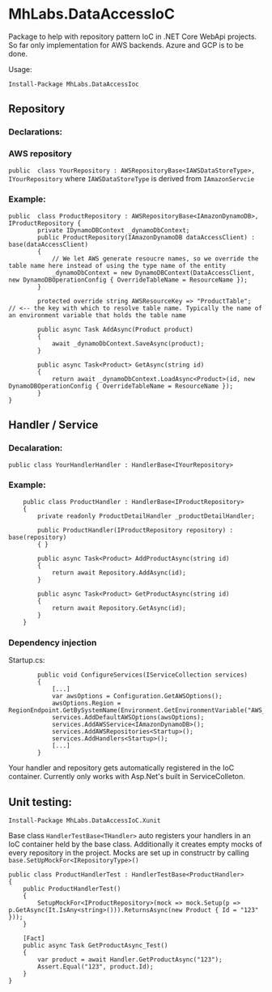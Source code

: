 # MhLabs.DataAccessIoC

Package to help with repository pattern IoC in .NET Core WebApi projects. So far only implementation for AWS backends. Azure and GCP is to be done.

Usage:

`Install-Package MhLabs.DataAccessIoc`

## Repository
### Declarations:
### AWS repository
`public  class YourRepository : AWSRepositoryBase<IAWSDataStoreType>, IYourRepository` where `IAWSDataStoreType` is derived from `IAmazonServcie`

### Example:
```
public  class ProductRepository : AWSRepositoryBase<IAmazonDynamoDB>, IProductRepository {
        private IDynamoDBContext _dynamoDbContext;
        public ProductRepository(IAmazonDynamoDB dataAccessClient) : base(dataAccessClient)
        {
            // We let AWS generate resoucre names, so we override the table name here instead of using the type name of the entity
            _dynamoDbContext = new DynamoDBContext(DataAccessClient, new DynamoDBOperationConfig { OverrideTableName = ResourceName });
        }

        protected override string AWSResourceKey => "ProductTable";  // <-- the key with which to resolve table name. Typically the name of an environment variable that holds the table name

        public async Task AddAsync(Product product)
        {
            await _dynamoDbContext.SaveAsync(product);
        }

        public async Task<Product> GetAsync(string id)
        {
            return await _dynamoDbContext.LoadAsync<Product>(id, new DynamoDBOperationConfig { OverrideTableName = ResourceName });
        }
}

```

## Handler / Service
### Decalaration:
`public class YourHandlerHandler : HandlerBase<IYourRepository>`

### Example:
```
    public class ProductHandler : HandlerBase<IProductRepository>
    {
        private readonly ProductDetailHandler _productDetailHandler;

        public ProductHandler(IProductRepository repository) : base(repository)
        { }

        public async Task<Product> AddProductAsync(string id)
        {
            return await Repository.AddAsync(id);
        }

        public async Task<Product> GetProductAsync(string id)
        {
            return await Repository.GetAsync(id);
        }
    }
```

### Dependency injection

Startup.cs:
```
        public void ConfigureServices(IServiceCollection services)
        {
            [...]
            var awsOptions = Configuration.GetAWSOptions();
            awsOptions.Region = RegionEndpoint.GetBySystemName(Environment.GetEnvironmentVariable("AWS_DEFAULT_REGION"));
            services.AddDefaultAWSOptions(awsOptions);
            services.AddAWSService<IAmazonDynamoDB>();
            services.AddAWSRepositories<Startup>();
            services.AddHandlers<Startup>();
            [...]
        }
```

Your handler and repository gets automatically registered in the IoC container. Currently only works with Asp.Net's built in ServiceColleton.

## Unit testing:

`Install-Package MhLabs.DataAccessIoC.Xunit`

Base class `HandlerTestBase<THandler>` auto registers your handlers in an IoC container held by the base class. Additionally it creates empty mocks of every repository in the project. Mocks are set up in constructr by calling `base.SetUpMockFor<IRepositoryType>()`

```
public class ProductHandlerTest : HandlerTestBase<ProductHandler>
{
    public ProductHandlerTest()
    {
        SetupMockFor<IProductRepository>(mock => mock.Setup(p => p.GetAsync(It.IsAny<string>())).ReturnsAsync(new Product { Id = "123" }));
    }

    [Fact]
    public async Task GetProductAsync_Test()
    {
        var product = await Handler.GetProductAsync("123");
        Assert.Equal("123", product.Id);
    }
}
```
